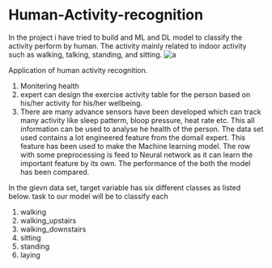 # Human-Activity-recognition
In the project i have tried to build and ML and DL model to classify the activity perform by human. The activity mainly related to indoor activity such as walking, talking, standing, and sitting.
![a](https://user-images.githubusercontent.com/86202682/176245759-97b7c867-a401-42c3-a5e5-498394c4bb4d.PNG)

Application of human activity recognition.
  1. Monitering health
  2. expert can design the exercise activity table for the person based on his/her activity for his/her wellbeing.
  3. There are many advance sensors have been developed which can track many activity like sleep patterm, bloop pressure, heat rate etc. This all information can be used      to analyse he health of the person.
The data set used contains a lot engineered feature from the domail expert. This feature has been used to make the Machine learning model. The row with some preprocessing is feed to Neural network  as it can learn the important feature by its own. The performance of the both the model has been compared.

In the gievn data set, target variable has six different classes as listed below. task to our model will be to classify each
1.	walking
2.	walking_upstairs
3.	walking_downstairs
4.	sitting
5.	standing
6.	laying
